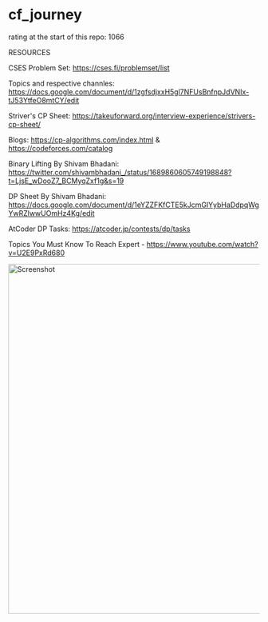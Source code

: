 # cf_journey

rating at the start of this repo: 1066

RESOURCES

CSES Problem Set: https://cses.fi/problemset/list

Topics and respective channles: https://docs.google.com/document/d/1zgfsdjxxH5gl7NFUsBnfnpJdVNIx-tJ53YtfeO8mtCY/edit

Striver's CP Sheet: https://takeuforward.org/interview-experience/strivers-cp-sheet/

Blogs: https://cp-algorithms.com/index.html & https://codeforces.com/catalog

Binary Lifting By Shivam Bhadani: https://twitter.com/shivambhadani_/status/1689860605749198848?t=LjsE_wDooZ7_BCMyqZxf1g&s=19

DP Sheet By Shivam Bhadani: https://docs.google.com/document/d/1eYZZFKfCTE5kJcmGIYybHaDdpqWgYwRZlwwUOmHz4Kg/edit

AtCoder DP Tasks: https://atcoder.jp/contests/dp/tasks

Topics You Must Know To Reach Expert - https://www.youtube.com/watch?v=U2E9PxRd680

<img width="700" alt="Screenshot" src="https://github.com/pratikflies/cf_journey/assets/76919061/f95417fd-ce7b-4e87-8af4-1066f257144b">


